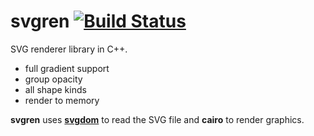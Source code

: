 # svgren [![Build Status](https://travis-ci.org/igagis/svgren.svg?branch=master)](https://travis-ci.org/igagis/svgren)

SVG renderer library in C++.

- full gradient support
- group opacity
- all shape kinds
- render to memory

**svgren** uses **[svgdom](https://github.com/igagis/svgdom)** to read the SVG file and **cairo** to render graphics.
